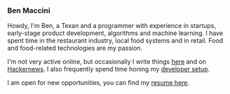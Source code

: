 ### Ben Maccini

Howdy, I'm Ben, a Texan and a programmer with experience in startups, early-stage product development, algorithms
and machine learning. I have spent time in the restaurant industry, local food systems and in retail.
Food and food-related technologies are my passion.

I'm not very active online, but occasionally I write things [here](blog/) and on [Hackernews](https://news.ycombinator.com/threads?id=benjaminmaccini). I also frequently spend time honing my [developer setup](SETUP.md).

I am open for new opportunities, you can find my [resume here](resume.pdf).
